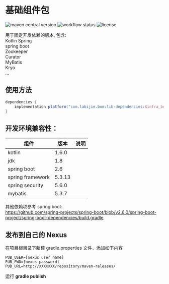 # 基础组件包

![maven central version](https://img.shields.io/maven-central/v/com.labijie.bom/lib-dependencies?style=flat-square)
![workflow status](https://img.shields.io/github/workflow/status/hongque-pro/infra-bom/Gradle%20Build%20And%20Release?label=CI%20publish&style=flat-square)
![license](https://img.shields.io/github/license/hongque-pro/infra-bom?style=flat-square)

用于固定开发依赖的版本, 包含:   
Kotlin
Spring    
spring boot    
Zookeeper    
Curator    
MyBatis    
Kryo    
...

## 使用方法
```groovy
dependencies {
    implementation platform("com.labijie.bom:lib-dependencies:$infra_bom_version")
}
```


## 开发环境兼容性：

|组件|版本|说明|
|--------|--------|--------|
|   kotlin    |     1.6.0   |           |
|   jdk    |      1.8   |           |
|   spring boot    |      2.6    |           |
|   spring framework    |     5.3.13   |           |
|   spring security    |     5.6.0   |           |
|   mybatis    |      5.3.7    |           |

其他依赖项参考 spring boot:   
https://github.com/spring-projects/spring-boot/blob/v2.6.0/spring-boot-project/spring-boot-dependencies/build.gradle   

## 发布到自己的 Nexus

在项目根目录下新建 gradle.properties 文件，添加如下内容

```text
PUB_USER=[nexus user name]
PUB_PWD=[nexus password]
PUB_URL=http://XXXXXXX/repository/maven-releases/
```
运行  **gradle publish**
